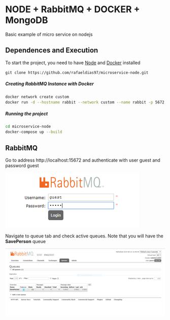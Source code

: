 # NODE + RabbitMQ + DOCKER + MongoDB

Basic example of micro service on nodejs

## Dependences and Execution
To start the project, you need to have [Node](https://nodejs.org/en/download/) and [Docker](https://hub.docker.com/editions/community/docker-ce-desktop-windows) installed

```git
git clone https://github.com/rafaeldias97/microservice-node.git
```


##### Creating RabbitMQ Instance with Docker
```bash
docker network create custom
docker run -d --hostname rabbit --network custom --name rabbit -p 5672:5672 -p 15672:15672 rabbitmq:3-management
```
##### Running the project
```bash
cd microservice-node
docker-compose up --build
```
## RabbitMQ

Go to address http://localhost:15672 and authenticate with user guest and password guest

[![](https://raw.githubusercontent.com/rafaeldias97/microservice-node/master/docs/RabbitLogin.PNG)](https://raw.githubusercontent.com/rafaeldias97/microservice-node/master/docs/RabbitLogin.PNG)


Navigate to queue tab and check active queues. Note that you will have the **SavePerson** queue

[![](https://raw.githubusercontent.com/rafaeldias97/microservice-node/master/docs/RabbitQueues.PNG)](http://https://raw.githubusercontent.com/rafaeldias97/microservice-node/master/docs/RabbitQueues.PNG)
